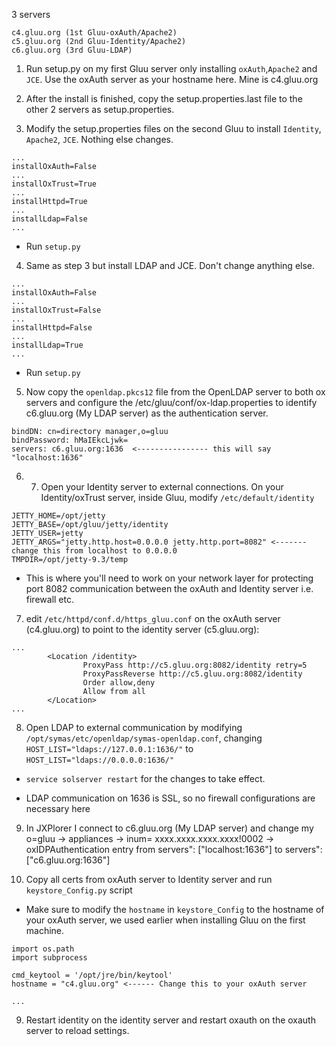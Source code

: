 3 servers

```
c4.gluu.org (1st Gluu-oxAuth/Apache2)
c5.gluu.org (2nd Gluu-Identity/Apache2)
c6.gluu.org (3rd Gluu-LDAP)
```

1) Run setup.py on my first Gluu server only installing `oxAuth`,`Apache2` and `JCE`. Use the oxAuth server as your hostname here. Mine is c4.gluu.org

2) After the install is finished, copy the setup.properties.last file to the other 2 servers as setup.properties.

3) Modify the setup.properties files on the second Gluu to install `Identity`, `Apache2`, `JCE`. Nothing else changes.

```
...
installOxAuth=False
...
installOxTrust=True
...
installHttpd=True
...
installLdap=False
...
```
- Run `setup.py`

4) Same as step 3 but install LDAP and JCE. Don't change anything else.

```
...
installOxAuth=False
...
installOxTrust=False
...
installHttpd=False
...
installLdap=True
...
```

- Run `setup.py`

5) Now copy the `openldap.pkcs12` file from the OpenLDAP server to both ox servers and configure the /etc/gluu/conf/ox-ldap.properties to identify c6.gluu.org (My LDAP server) as the authentication server.

```
bindDN: cn=directory manager,o=gluu
bindPassword: hMaIEkcLjwk=
servers: c6.gluu.org:1636  <---------------- this will say "localhost:1636"
```

6) 7) Open your Identity server to external connections. On your Identity/oxTrust server, inside Gluu, modify `/etc/default/identity`

```
JETTY_HOME=/opt/jetty
JETTY_BASE=/opt/gluu/jetty/identity
JETTY_USER=jetty
JETTY_ARGS="jetty.http.host=0.0.0.0 jetty.http.port=8082" <------- change this from localhost to 0.0.0.0
TMPDIR=/opt/jetty-9.3/temp
```

- This is where you'll need to work on your network layer for protecting port 8082 communication between the oxAuth and Identity server i.e. firewall etc.

7) edit `/etc/httpd/conf.d/https_gluu.conf` on the oxAuth server (c4.gluu.org) to point to the identity server (c5.gluu.org):

```
...
        <Location /identity>
                ProxyPass http://c5.gluu.org:8082/identity retry=5
                ProxyPassReverse http://c5.gluu.org:8082/identity
                Order allow,deny
                Allow from all
        </Location>
...
```

8) Open LDAP to external communication by modifying `/opt/symas/etc/openldap/symas-openldap.conf`, changing `HOST_LIST="ldaps://127.0.0.1:1636/"` to `HOST_LIST="ldaps://0.0.0.0:1636/"`

- `service solserver restart` for the changes to take effect.

- LDAP communication on 1636 is SSL, so no firewall configurations are necessary here

9) In JXPlorer I connect to c6.gluu.org (My LDAP server) and change my o=gluu -> appliances -> inum= xxxx.xxxx.xxxx.xxxx!0002 -> oxIDPAuthentication entry from servers\": [\"localhost:1636\"] to servers\": [\"c6.gluu.org:1636\"]

10) Copy all certs from oxAuth server to Identity server and run `keystore_Config.py` script

- Make sure to modify the `hostname` in `keystore_Config` to the hostname of your oxAuth server, we used earlier when installing Gluu on the first machine.

```
import os.path
import subprocess

cmd_keytool = '/opt/jre/bin/keytool'
hostname = "c4.gluu.org" <------ Change this to your oxAuth server

...
```

9) Restart identity on the identity server and restart oxauth on the oxauth server to reload settings.

